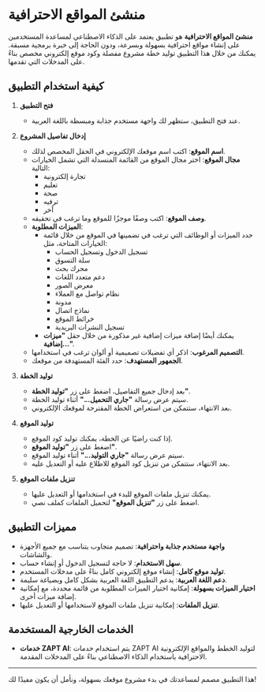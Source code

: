 # منشئ المواقع الاحترافية

**منشئ المواقع الاحترافية** هو تطبيق يعتمد على الذكاء الاصطناعي لمساعدة المستخدمين على إنشاء مواقع احترافية بسهولة وبسرعة، ودون الحاجة إلى خبرة برمجية مسبقة. يمكنك من خلال هذا التطبيق توليد خطة مشروع مفصلة وكود موقع إلكتروني مخصص بناءً على المدخلات التي تقدمها.

## كيفية استخدام التطبيق

1. **فتح التطبيق**

   - عند فتح التطبيق، ستظهر لك واجهة مستخدم جذابة ومبسطة باللغة العربية.

2. **إدخال تفاصيل المشروع**

   - **اسم الموقع**: اكتب اسم موقعك الإلكتروني في الحقل المخصص لذلك.
   - **مجال الموقع**: اختر مجال الموقع من القائمة المنسدلة التي تشمل الخيارات التالية:
     - تجارة إلكترونية
     - تعليم
     - صحة
     - ترفيه
     - آخر
   - **وصف الموقع**: اكتب وصفًا موجزًا للموقع وما ترغب في تحقيقه.
   - **الميزات المطلوبة**:
     - حدد الميزات أو الوظائف التي ترغب في تضمينها في الموقع من خلال قائمة الخيارات المتاحة، مثل:
       - تسجيل الدخول وتسجيل الحساب
       - سلة التسوق
       - محرك بحث
       - دعم متعدد اللغات
       - معرض الصور
       - نظام تواصل مع العملاء
       - مدونة
       - نماذج اتصال
       - خرائط الموقع
       - تسجيل النشرات البريدية
     - يمكنك أيضًا إضافة ميزات إضافية غير مذكورة من خلال حقل **"ميزات إضافية..."**.
   - **التصميم المرغوب**: اذكر أي تفضيلات تصميمية أو ألوان ترغب في استخدامها.
   - **الجمهور المستهدف**: حدد الفئة المستهدفة من موقعك.

3. **توليد الخطة**

   - بعد إدخال جميع التفاصيل، اضغط على زر **"توليد الخطة"**.
   - سيتم عرض رسالة **"جاري التحميل..."** أثناء توليد الخطة.
   - بعد الانتهاء، ستتمكن من استعراض الخطة المقترحة لموقعك الإلكتروني.

4. **توليد الموقع**

   - إذا كنت راضيًا عن الخطة، يمكنك توليد كود الموقع.
   - اضغط على زر **"توليد الموقع"**.
   - سيتم عرض رسالة **"جاري التوليد..."** أثناء توليد الموقع.
   - بعد الانتهاء، ستتمكن من تنزيل كود الموقع للاطلاع عليه أو التعديل عليه.

5. **تنزيل ملفات الموقع**

   - يمكنك تنزيل ملفات الموقع للبدء في استخدامها أو التعديل عليها.
   - اضغط على زر **"تنزيل الموقع"** لتحميل الملفات كملف نصي.

## مميزات التطبيق

- **واجهة مستخدم جذابة واحترافية**: تصميم متجاوب يتناسب مع جميع الأجهزة والشاشات.
- **سهل الاستخدام**: لا حاجة لتسجيل الدخول أو إنشاء حساب.
- **توليد موقع كامل**: إنشاء موقع إلكتروني كامل بناءً على مدخلات المستخدم.
- **دعم اللغة العربية**: يدعم التطبيق اللغة العربية بشكل كامل وبصياغة سليمة.
- **اختيار الميزات بسهولة**: إمكانية اختيار الميزات المطلوبة من قائمة محددة، مع إمكانية إضافة ميزات أخرى.
- **تنزيل الملفات**: إمكانية تنزيل ملفات الموقع لاستخدامها أو التعديل عليها.

## الخدمات الخارجية المستخدمة

- **خدمات ZAPT AI**: يتم استخدام خدمات ZAPT AI لتوليد الخطط والمواقع الإلكترونية الاحترافية باستخدام الذكاء الاصطناعي بناءً على المدخلات المقدمة.

---

هذا التطبيق مصمم لمساعدتك في بدء مشروع موقعك بسهولة، ونأمل أن يكون مفيدًا لك!